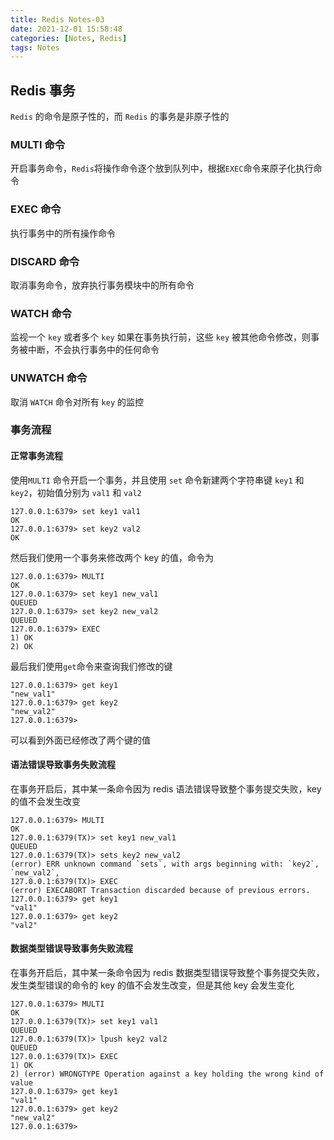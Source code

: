 ```yaml
---
title: Redis Notes-03
date: 2021-12-01 15:58:48
categories: [Notes, Redis]
tags: Notes
---
```


## Redis 事务

`Redis` 的命令是原子性的，而 `Redis` 的事务是非原子性的

### MULTI 命令

开启事务命令，`Redis`将操作命令逐个放到队列中，根据`EXEC`命令来原子化执行命令

### EXEC 命令

执行事务中的所有操作命令

### DISCARD 命令

取消事务命令，放弃执行事务模块中的所有命令

### WATCH 命令

监视一个 `key` 或者多个 `key` 如果在事务执行前，这些 `key` 被其他命令修改，则事务被中断，不会执行事务中的任何命令

### UNWATCH 命令

取消 `WATCH` 命令对所有 `key` 的监控

### 事务流程

#### 正常事务流程

使用`MULTI` 命令开启一个事务，并且使用 `set` 命令新建两个字符串键 `key1` 和 `key2`，初始值分别为 `val1` 和 `val2`

```redis
127.0.0.1:6379> set key1 val1
OK
127.0.0.1:6379> set key2 val2
OK
```

然后我们使用一个事务来修改两个 key 的值，命令为

```redis
127.0.0.1:6379> MULTI
OK
127.0.0.1:6379> set key1 new_val1
QUEUED
127.0.0.1:6379> set key2 new_val2
QUEUED
127.0.0.1:6379> EXEC
1) OK
2) OK
```

最后我们使用`get`命令来查询我们修改的键

```redis
127.0.0.1:6379> get key1
"new_val1"
127.0.0.1:6379> get key2
"new_val2"
127.0.0.1:6379>
```

可以看到外面已经修改了两个键的值

#### 语法错误导致事务失败流程

在事务开启后，其中某一条命令因为 redis 语法错误导致整个事务提交失败，key 的值不会发生改变

```redis
127.0.0.1:6379> MULTI
OK
127.0.0.1:6379(TX)> set key1 new_val1
QUEUED
127.0.0.1:6379(TX)> sets key2 new_val2
(error) ERR unknown command `sets`, with args beginning with: `key2`, `new_val2`,
127.0.0.1:6379(TX)> EXEC
(error) EXECABORT Transaction discarded because of previous errors.
127.0.0.1:6379> get key1
"val1"
127.0.0.1:6379> get key2
"val2"
```

#### 数据类型错误导致事务失败流程

在事务开启后，其中某一条命令因为 redis 数据类型错误导致整个事务提交失败，发生类型错误的命令的 key 的值不会发生改变，但是其他 key 会发生变化

```redis
127.0.0.1:6379> MULTI
OK
127.0.0.1:6379(TX)> set key1 val1
QUEUED
127.0.0.1:6379(TX)> lpush key2 val2
QUEUED
127.0.0.1:6379(TX)> EXEC
1) OK
2) (error) WRONGTYPE Operation against a key holding the wrong kind of value
127.0.0.1:6379> get key1
"val1"
127.0.0.1:6379> get key2
"new_val2"
127.0.0.1:6379>
```
